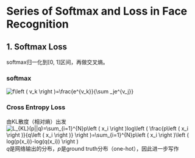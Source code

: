 # Series of Softmax and Loss in Face Recognition
## 1. Softmax Loss
softmax归一化到[0, 1]区间，再做交叉熵。  

### softmax  
<img src="https://latex.codecogs.com/gif.latex?f\left&space;(&space;v_k&space;\right&space;)=\frac{e^{v_k}}{\sum&space;_je^{v_j}}" title="f\left ( v_k \right )=\frac{e^{v_k}}{\sum _je^{v_j}}" />  

### Cross Entropy Loss  
由KL散度（相对熵）出发  
<img src="https://latex.codecogs.com/gif.latex?L_{KL}(p||q)=\sum_{i=1}^{N}p\left&space;(&space;x_i&space;\right&space;)log\left&space;(&space;\frac{p\left&space;(&space;x_i&space;\right&space;)}{q\left&space;(&space;x_i&space;\right&space;)}&space;\right&space;)=\sum_{i=1}^{N}p\left&space;(&space;x_i&space;\right&space;)\left&space;(&space;log(p(x_i))-log(q(x_i))&space;\right&space;)" title="L_{KL}(p||q)=\sum_{i=1}^{N}p\left ( x_i \right )log\left ( \frac{p\left ( x_i \right )}{q\left ( x_i \right )} \right )=\sum_{i=1}^{N}p\left ( x_i \right )\left ( log(p(x_i))-log(q(x_i)) \right )" />  
*q*是网络输出的分布，*p*是ground truth分布（one-hot），因此进一步写作  

